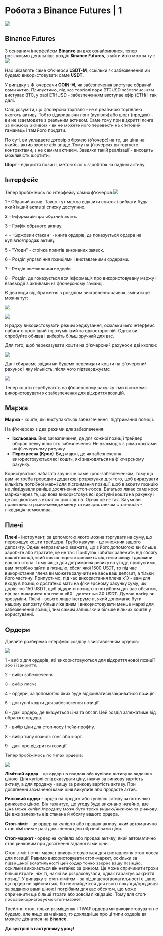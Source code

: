 # Робота з Binance Futures | 1

[![](https://img.youtube.com/vi/BjVMWqsX9Jk/0.jpg)](https://youtu.be/BjVMWqsX9Jk)


**Binance Futures**
-------------------

З основним інтерфейсом **Binance** ви вже ознайомилися, тепер розгляньмо детальніше розділ **Binance Futures**, знайти його можна тут:![](images/blobid1683568800444.png)

Нас цікавлять саме Ф'ючерси **USDT-M**, оскільки як забезпечення ми будемо використовувати саме **USDT**.

У випадку з Ф'ючерсами **COIN-M**, як забезпечення виступає обраний вами актив. Припустимо, під час торгівлі пари BTCUSD забезпеченням виступає BTC, у разі ETHUSD - забезпеченням виступає ефір (ETH) і так далі.

Слід розуміти, що ф'ючерсна торгівля - не є реальною торгівлею якогось активу. Тобто відкриваючи лонг (купівля) або шорт (продаж) - ви не взаємодієте з реальним активом. Саме тому при відкритті лонга за якимось активом - ви не можете його перевести на спотовий гаманець і там його продати.

По суті, ви укладаєте договір з біржею (ф'ючерс) на те, що ціна на якийсь актив зросте або впаде. Тому на ф'ючерсах ви торгуєте контрактами, а не самим активом. Завдяки такій реалізації - виходить можливість шортити.

**Шорт** \- відкриття позиції, метою якої є заробіток на падінні активу.

**Інтерфейс**
-------------

Тепер пробіжімось по інтерфейсу самих ф'ючерсів:![](images/blobid1683568829236.png)

1 - Обраний актив. Також тут можна відкрити список і вибрати будь-який інший актив зі списку доступних.

2 - Інформація про обраний актив.

3 - Графік обраного активу. 

4 - "Біржовий стакан" - книга ордерів, де показується ордера на купівлю/продаж активу.

5 - "Угоди" - стрічка принтів виконаних заявок.

6 - Розділ управління позиціями і виставленими ордерами.

7 - Розділ виставлення ордерів.

8 - Розділ, де показується вся інформація про використовувану маржу і взаємодії з активами на ф'ючерсному гаманці.

Є два види відображення з розділом виставлення заявок, змінити це можна тут:

![](images/blobid1683569243264.png)

![](images/blobid1683569182862.png)

Я раджу використовувати режим хеджування, оскільки його інтерфейс набагато простіший і зрозуміліший за односторонній. Однак ви спробуйте обидва і виберіть більш зручний для вас.

Для того, щоб переказувати кошти на ф'ючерсний рахунок є дві кнопки:

![](images/blobid1683569388667.png)

Далі обираємо звідки ми будемо перекидати кошти на ф'ючерсний рахунок і яку кількість, після чого підтверджуємо:

![](images/blobid1683569114135.png)

Тепер кошти перебувають на ф'ючерсному рахунку і ми їх можемо використовувати як забезпечення для відкриття позицій.

**Маржа**
---------

**Маржа** \- кошти, які виступають як забезпечення і підтримання позиції.

На ф'ючерсах є два режими для забезпечення:

*   **Ізольована**. Вид забезпечення, де для кожної позиції трейдер обирає певну кількість забезпечення. Не взаємодіє з усіма коштами на ф'ючерсному рахунку.
*   **Перехресна (Крос)**. Вид маржі, де як забезпечення використовуються всі кошти, які знаходяться на ф'ючерсному рахунку.

Користуватися набагато зручніше саме крос-забезпеченням, тому що вам не треба проводити додаткові розрахунки для того, щоб вирахувати кількість потрібної маржі для підтримання позиції, щоб відкриту позицію не ліквідували раніше досягнення стоп-лосса. Багатьох лякає саме крос маржа через те, що вона використовує всі доступні кошти на рахунку і це асоціюється з втратою цих коштів. Однак це не так. За умови правильного ризик-менеджменту та використанням стоп-лосів - ліквідація неможлива.

**Плечі**
---------

**Плечі** \- інструмент, за допомогою якого можна торгувати на суму, що перевищує кошти трейдера. Грубо кажучи - це множник вашого депозиту. Однак неправильно вважати, що з його допомогою ви більше заробите або втратите, це не так. Прибуток і збиток залежить від обсягу вашої позиції, який своєю чергою залежить від точки входу і довжини вашого стопа. Тому якщо для дотримання ризику на угоду, припустимо, вам потрібно зайти в позицію, обсяг якої 1500 USDT, то під час використання плеча ви можете залучити не весь ваш депозит, а тільки його частину. Припустимо, під час використання плеча х10 - вам для входу в позицію достатньо мати на ф'ючерсному рахунку суму, що дорівнює 150 USDT, щоб відкрити позицію з потрібним для вас обсягом, під час використання плеча х50 - достатньо 30 USDT. Думаю логіку ви зрозуміли. Плечі - всього лише інструмент, який допомагає бути нашому депозиту більш ліквідним і використовувати менше маржі для забезпечення позиції, тим самим залишаючи більше вільних коштів у користуванні.

**Ордери**
----------

Давайте розберемо інтерфейс розділу з виставленням ордерів:

![](images/blobid1683569083471.png)

1 - вибір для ордерів, які використовуються для відкриття нової позиції або її закриття.

2 - вибір забезпечення.

3 - вибір плеча.

4 - ордери, за допомогою яких буде відкриватися/закриватися позиція.

5 - доступні кошти для забезпечення позиції.

6 - дані ордера, де вказується ціна та обсяг. Цей розділ залежатиме від обраного ордера.

7 - вибір ціни для стоп-лосу і тейк-профіту.

8 - вибір типу позиції: лонг або шорт.

9 - дані про відкриття позиції.

Тепер пробіжімось по типах ордерів:

![](images/blobid1683569060786.png)

**Лімітний ордер** - це ордер на продаж або купівлю активу за заданою ціною. Для купівлі слід вказувати ціну, нижчу за ринкову вартість активу, а для продажу - вищу за ринкову вартість активу. При досягненні зазначеної вами ціни викупите або продасте актив.

**Ринковий ордер** - ордер на продаж або купівлю активу за поточною ринковою ціною. Він гарантує, що угоду буде виконано негайно, але ціна може купівлі/продажу може бути трохи вищою/нижчою за ринкову. Це вже залежить від стакана й обсягу вашого ордера.

**Стоп-ліміт** - це ордер на купівлю або продаж активу, який автоматично стає лімітним у разі досягнення ціни обраної вами ціни.

**Стоп-маркет** - ордер на купівлю або продаж активу, який автоматично стає ринковим при досягненні заданої вами ціни.

Стоп-ліміт і стоп-маркет використовуються для виставлення стоп-лосса для позиції. Радимо використовувати стоп-маркет, оскільки за підвищеної волатильності цей ордер точно закриє вашу позицію, оскільки виконається він негайно за ринком. Це може спричинити трохи більші втрати, ніж ті, на які ви розраховували, однак гарантує закриття позиції. У випадку зі стоп-лімітом - за підвищеної волатильності є шанс, що ордер не здійсниться, бо не знайдеться для нього покупця/продавця за заданою вами ціною і потрібним для вас обсягом, що може спричинити ще більші втрати або зовсім ліквідацію. Тому для стоп-лосса використовуємо стоп-маркет.

Трейлінг-стоп, тільки розміщення і TWAP ордера ми використовувати не будемо, але якщо вам цікаво, то докладніше про ці типи ордерів ви можете дізнатися на **Binance**.

**До зустрічі в наступному уроці!**